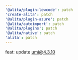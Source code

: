 ```yaml
---
'@alita/plugin-lowcode': patch
'create-alita': patch
'@alita/plugin-azure': patch
'@alita/autoimport': patch
'@alita/plugins': patch
'@alita/native': patch
'alita': patch
---
```


feat: update umi@4.3.10

